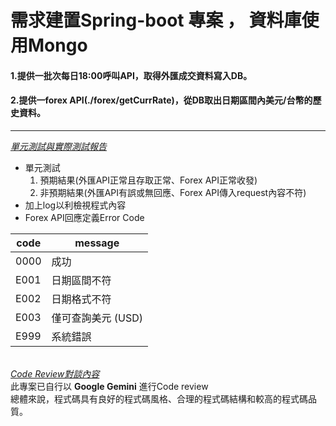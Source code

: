 <H1> 需求建置Spring-boot 專案 ， 資料庫使用Mongo </H1>
<H4> 1.提供一批次每日18:00呼叫API，取得外匯成交資料寫入DB。 </H4>
<H4> 2.提供一forex API(./forex/getCurrRate)，從DB取出日期區間內美元/台幣的歷史資料。 </H4> 

---
[_單元測試與實際測試報告_](https://docs.google.com/document/d/1aK-UXU6YDLdi8GJCtX6O3qGS7acj_5SGtWZTz8ucmnQ/edit?usp=sharing)
- 單元測試
  1. 預期結果(外匯API正常且存取正常、Forex API正常收發)
  2. 非預期結果(外匯API有誤或無回應、Forex API傳入request內容不符)
- 加上log以利檢視程式內容
- Forex API回應定義Error Code

| code | message      |
|------|--------------|
| 0000 | 成功           |
| E001 | 日期區間不符       |
| E002 | 日期格式不符       |
| E003 | 僅可查詢美元 (USD) |
| E999 | 系統錯誤         |

\
[_Code Review對談內容_](https://docs.google.com/document/d/1Ey7pXwDYz56bWWjeX6FlroPb2QnEo-kRn7sjyuL8_J0/edit?usp=sharing)\
此專案已自行以 ****Google Gemini**** 進行Code review<br/>
總體來說，程式碼具有良好的程式碼風格、合理的程式碼結構和較高的程式碼品質。
